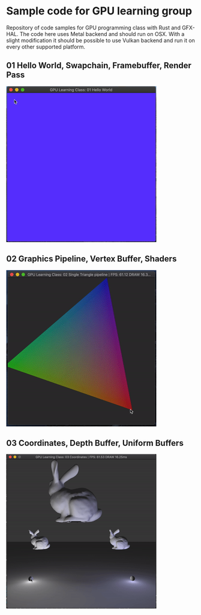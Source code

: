 # Sample code for GPU learning group

Repository of code samples for GPU programming class with Rust and GFX-HAL.
The code here uses Metal backend and should run on OSX. With a slight modification
it should be possible to use Vulkan backend and run it on every other supported 
platform.

## 01 Hello World, Swapchain, Framebuffer, Render Pass

![gif](https://github.com/zaycev/gpu-learning-au19/raw/master/01_hello_world/01_hello_world.gif "")

## 02 Graphics Pipeline, Vertex Buffer, Shaders

![gif](https://github.com/zaycev/gpu-learning-au19/raw/master/02_triangle/02_triangle.gif "")

## 03 Coordinates, Depth Buffer, Uniform Buffers

![gif](https://github.com/zaycev/gpu-learning-au19/raw/master/03_coordinates/03_coordinates.gif "")
